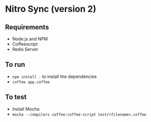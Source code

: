 # Nitro Sync (version 2) #

## Requirements ##
- Node.js and NPM
- Coffeescript
- Redis Server

## To run ##
- `npm install .` to install the dependencies
- `coffee app.coffee`

## To test ##
- Install Mocha
- `mocha --compilers coffee:coffee-script test/<filename>.coffee`
